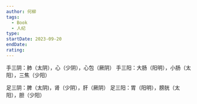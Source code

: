 ```yaml
---
author: 何柳
tags:
  - Book
  - 人纪
type: 
startDate: 2023-09-20
endDate: 
rating:
---
```

手三阴：肺（太阴），心（少阴），心包（厥阴）
手三阳：大肠（阳明），小肠（太阳），三焦（少阳）

足三阴：脾（太阴)，肾（少阴），肝（厥阴）
足三阳：胃（阳明），膀胱（太阳），胆（少阳）



